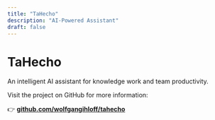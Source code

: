 ```yaml
---
title: "TaHecho"
description: "AI-Powered Assistant"
draft: false
---
```


# TaHecho

An intelligent AI assistant for knowledge work and team productivity.

Visit the project on GitHub for more information:

👉 **[github.com/wolfgangihloff/tahecho](https://github.com/wolfgangihloff/tahecho)**